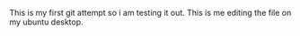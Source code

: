 This is my first git attempt so i am testing it out.
This is me editing the file on my ubuntu desktop.